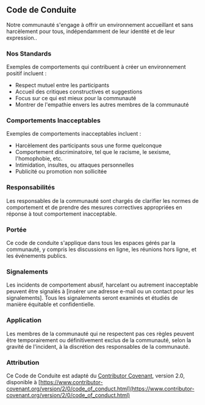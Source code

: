 ## Code de Conduite

Notre communauté s'engage à offrir un environnement accueillant et sans harcèlement pour tous, indépendamment de leur identité et de leur expression..

### Nos Standards

Exemples de comportements qui contribuent à créer un environnement positif incluent :

- Respect mutuel entre les participants
- Accueil des critiques constructives et suggestions
- Focus sur ce qui est mieux pour la communauté
- Montrer de l'empathie envers les autres membres de la communauté

### Comportements Inacceptables

Exemples de comportements inacceptables incluent :

- Harcèlement des participants sous une forme quelconque
- Comportement discriminatoire, tel que le racisme, le sexisme, l'homophobie, etc.
- Intimidation, insultes, ou attaques personnelles
- Publicité ou promotion non sollicitée

### Responsabilités

Les responsables de la communauté sont chargés de clarifier les normes de comportement et de prendre des mesures correctives appropriées en réponse à tout comportement inacceptable.

### Portée

Ce code de conduite s'applique dans tous les espaces gérés par la communauté, y compris les discussions en ligne, les réunions hors ligne, et les événements publics.

### Signalements

Les incidents de comportement abusif, harcelant ou autrement inacceptable peuvent être signalés à [insérer une adresse e-mail ou un contact pour les signalements]. Tous les signalements seront examinés et étudiés de manière équitable et confidentielle.

### Application

Les membres de la communauté qui ne respectent pas ces règles peuvent être temporairement ou définitivement exclus de la communauté, selon la gravité de l'incident, à la discrétion des responsables de la communauté.

### Attribution

Ce Code de Conduite est adapté du [Contributor Covenant](https://www.contributor-covenant.org), version 2.0, disponible à [https://www.contributor-covenant.org/version/2/0/code_of_conduct.html](https://www.contributor-covenant.org/version/2/0/code_of_conduct.html)


